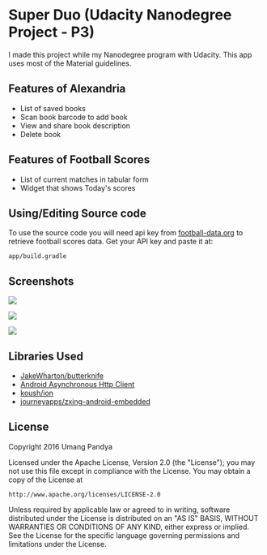# Super Duo (Udacity Nanodegree Project - P3)

I made this project while my Nanodegree program with Udacity. This app uses most of the Material guidelines.

## Features of Alexandria

- List of saved books
- Scan book barcode to add book
- View and share book description
- Delete book

## Features of Football Scores

- List of current matches in tabular form
- Widget that shows Today's scores


## Using/Editing Source code
To use the source code you will need api key from [football-data.org](http://api.football-data.org/) to retrieve football scores data. Get your API key and paste it at:

```
app/build.gradle
```

## Screenshots

![](../master/screenshots/alexandria-main.png)

![](../master/screenshots/alexandria-detail.png)

![](../master/screenshots/football-main.png)

## Libraries Used
- [JakeWharton/butterknife](https://github.com/JakeWharton/butterknife)
- [Android Asynchronous Http Client](http://loopj.com/android-async-http/)
- [koush/ion](https://github.com/koush/ion)
- [journeyapps/zxing-android-embedded](https://github.com/journeyapps/zxing-android-embedded)


## License

Copyright 2016 Umang Pandya

Licensed under the Apache License, Version 2.0 (the "License");
you may not use this file except in compliance with the License.
You may obtain a copy of the License at

	http://www.apache.org/licenses/LICENSE-2.0

Unless required by applicable law or agreed to in writing, software
distributed under the License is distributed on an "AS IS" BASIS,
WITHOUT WARRANTIES OR CONDITIONS OF ANY KIND, either express or implied.
See the License for the specific language governing permissions and
limitations under the License.